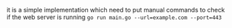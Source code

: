 it is a simple implementation which need to put manual commands to check if the web server is running
`go run main.go --url=example.com --port=443`
